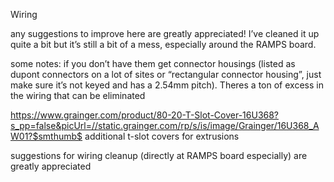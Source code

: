 Wiring

any suggestions to improve here are greatly appreciated! I’ve cleaned it up quite a bit but it’s still a bit of a mess, especially around the RAMPS board.

some notes:
if you don’t have them get connector housings (listed as dupont connectors on a lot of sites or “rectangular connector housing”, just make sure it’s not keyed and has a 2.54mm pitch). Theres a ton of excess in the wiring that can be eliminated

https://www.grainger.com/product/80-20-T-Slot-Cover-16U368?s_pp=false&picUrl=//static.grainger.com/rp/s/is/image/Grainger/16U368_AW01?$smthumb$ additional t-slot covers for extrusions

suggestions for wiring cleanup (directly at RAMPS board especially) are greatly appreciated